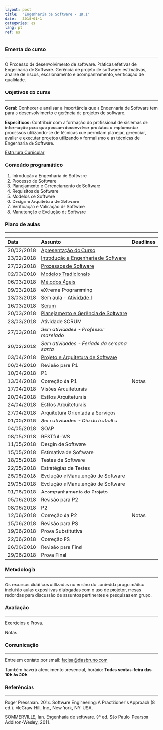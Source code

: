 ```yaml
---
layout: post
title:  "Engenharia de Software - 18.1"
date:   2018-01-1
categories: es
lang: pt
ref: es
---
```


### Ementa do curso
___
O Processo de desenvolvimento de software. Práticas efetivas de Engenharia de Software. Gerência de projeto de software: estimativas, análise de riscos, escalonamento e acompanhamento, verificação de qualidade.

### Objetivos do curso
___
**Geral:**
Conhecer e analisar a importância que a Engenharia de Software tem para o desenvolvimento e gerência de projetos de software.

**Específicos:**
Contribuir com a formação do profissional de sistemas de informação para que possam desenvolver produtos e implementar processos utilizando-se de técnicas que permitam planejar, gerenciar, avaliar e executar projetos utilizando o formalismo e as técnicas de Engenharia de Software.

[Estrutura Curricular](https://drive.google.com/file/d/0B9oADRpZVGECMmQ4WV83YVlRRGs/view?usp=sharing)

### Conteúdo programático

1. Introdução a Engenharia de Software
2. Processo de Software
3. Planejamento e Gerenciamento de Software
4. Requisitos de Software
5. Modelos de Software
6. Design e Arquitetura de Software
7. Verificação e Validação de Software
8. Manutenção e Evolução de Software

### Plano de aulas
___

| Data	| Assunto | Deadlines
| :------- | :------ | :------ |
| 20/02/2018 | [Apresentação do Curso](https://docs.google.com/presentation/d/1EeiAs1zpZIVcpZs-dTG1XUrIcHUDLj1OX2s7mMRZ-EE/preview?slide=id.p)
| 23/02/2018 | [Introdução a Engenharia de Software](https://docs.google.com/presentation/d/1MpTzyG-HIsgblINqmwI6ZUgBZpQtntCmLt2xW3B0bzQ/preview?slide=id.p)
| 27/02/2018 | [Processos de Software](https://docs.google.com/presentation/d/1T7QVD7NGVuixsGoti4DuAxPNHesppzxKn3N5dKxITg4/preview?slide=id.p)
| 02/03/2018 | [Modelos Tradicionais](https://drive.google.com/file/d/0B9oADRpZVGECZ1FLYVpjVDJucXM/view)
| 06/03/2018 | [Métodos Ágeis](https://docs.google.com/presentation/d/1UXdy3f8LKhmNaTEYKBRrpA-r8x2oVRImHJO9doxnvPs/preview?slide=id.p)
| 09/03/2018 | [eXtreme Programming](https://docs.google.com/presentation/d/1KMGdK1x24Ss09VyN1CS594acXgSVzeh6iDL28CrV-84/preview?slide=id.p)
| 13/03/2018 | Sem aula - [Atividade I](https://docs.google.com/document/d/19yfIzPlFD7Om8dQLwk1JcN3RS-hm_lhnAbo8MXfTcBE/preview#)
| 16/03/2018 | [Scrum](https://drive.google.com/drive/folders/0B9oADRpZVGECV2otdUN4aW0yYTA)
| 20/03/2018 | [Planejamento e Gerência de Software](https://docs.google.com/presentation/d/18faSVdt8FJvQ3auvuE8wmknEmbm-vSWC5NMcURvXmeg/preview)
| 23/03/2018 | Atividade SCRUM
| 27/03/2018 | *Sem atividades - Professor mazelado*
| 30/03/2018 | *Sem atividades - Feriado da semana santa* 
| 03/04/2018 | [Projeto e Arquitetura de Software](https://docs.google.com/presentation/d/1Yi9G73BHUs0iYN0EzMMNySMnqM6xFgzztBBUJF0dgeU/preview#slide=id.p)
| 06/04/2018 | Revisão para P1
| 10/04/2018 | P1
| 13/04/2018 | Correção da P1 | Notas
| 17/04/2018 | Visões Arquiteturais
| 20/04/2018 | Estilos Arquiteturais 
| 24/04/2018 | Estilos Arquiteturais
| 27/04/2018 | Arquitetura Orientada a Serviços
| 01/05/2018 | *Sem atividades - Dia do trabalho*
| 04/05/2018 | SOAP
| 08/05/2018 | RESTful-WS
| 11/05/2018 | Desgin de Software
| 15/05/2018 | Estimativa de Software
| 18/05/2018 | Testes de Software
| 22/05/2018 | Estratégias de Testes
| 25/05/2018 | Evolução e Manutenção de Software 
| 29/05/2018 | Evolução e Manutenção de Software 
| 01/06/2018 | Acompanhamento do Projeto
| 05/06/2018 | Revisão para P2
| 08/06/2018 | P2
| 12/06/2018 | Correção da P2 | Notas
| 15/06/2018 | Revisão para PS
| 19/06/2018 | Prova Substitutiva
| 22/06/2018 | Correção PS
| 26/06/2018 | Revisão para Final
| 29/06/2018 | Prova Final

### Metodologia
___
Os recursos didáticos utilizados no ensino do conteúdo programático incluirão aulas expositivas dialogadas com o uso de projetor, mesas redondas para discussão de assuntos pertinentes e pesquisas em grupo.

### Avaliação
___
Exercícios e Prova.

Notas

### Comunicação
___

Entre em contato por email: facisa@diasbruno.com

Também haverá atendimento presencial, horário: **Todas sextas-feira das 19h às 20h**

### Referências
___

Roger Pressman. 2014. Software Engineering: A Practitioner's Approach (8 ed.). McGraw-Hill, Inc., New York, NY, USA.

SOMMERVILLE, Ian. Engenharia de software. 9ª ed. São Paulo: Pearson Addison-Wesley, 2011.
